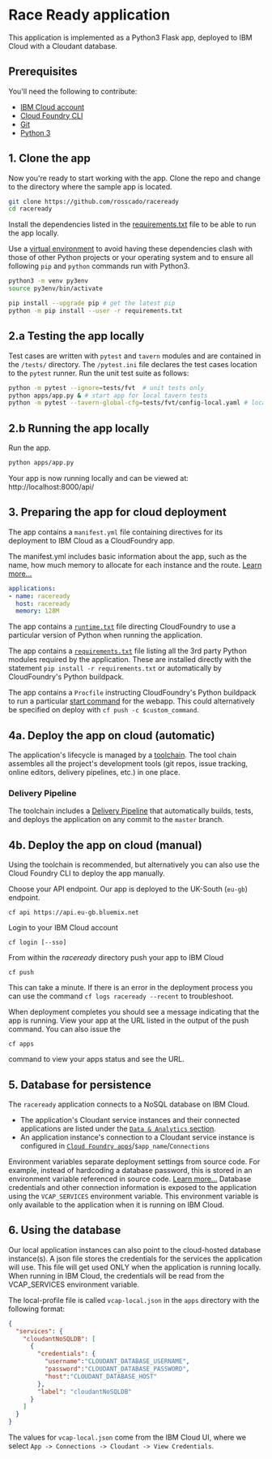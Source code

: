 # Race Ready application

This application is implemented as a Python3 Flask app, deployed to IBM Cloud with a Cloudant database.

## Prerequisites

You'll need the following to contribute:
* [IBM Cloud account](https://console.ng.bluemix.net/registration/)
* [Cloud Foundry CLI](https://github.com/cloudfoundry/cli#downloads)
* [Git](https://git-scm.com/downloads)
* [Python 3](https://www.python.org/downloads/)

## 1. Clone the app

Now you're ready to start working with the app. Clone the repo and change to the directory where the sample app is located.
```bash
git clone https://github.com/rosscado/raceready
cd raceready
```

Install the dependencies listed in the [requirements.txt](https://pip.readthedocs.io/en/stable/user_guide/#requirements-files) file to be able to run the app locally.

Use a [virtual environment](https://packaging.python.org/installing/#creating-and-using-virtual-environments) to avoid having these dependencies clash with those of other Python projects or your operating system and to ensure all following `pip` and `python` commands run with Python3.
```bash
python3 -m venv py3env
source py3env/bin/activate

pip install --upgrade pip # get the latest pip
python -m pip install --user -r requirements.txt
```

## 2.a Testing the app locally
Test cases are written with `pytest` and `tavern` modules and are contained in the `/tests/` directory. The `/pytest.ini` file declares the test cases location to the `pytest` runner.
Run the unit test suite as follows:
```bash
python -m pytest --ignore=tests/fvt  # unit tests only
python apps/app.py & # start app for local tavern tests
python -m pytest --tavern-global-cfg=tests/fvt/config-local.yaml # local tavern tests
```

## 2.b Running the app locally

Run the app.
```bash
python apps/app.py
```

Your app is now running locally and can be viewed at: http://localhost:8000/api/

## 3. Preparing the app for cloud deployment

The app contains a `manifest.yml` file containing directives for its deployment to IBM Cloud as a CloudFoundry app.

The manifest.yml includes basic information about the app, such as the name, how much memory to allocate for each instance and the route. [Learn more...](https://console.bluemix.net/docs/manageapps/depapps.html#appmanifest)
 ```yaml
 applications:
 - name: raceready
   host: raceready
   memory: 128M
 ```
 The app contains a [`runtime.txt`](https://docs.cloudfoundry.org/buildpacks/python/index.html) file directing CloudFoundry to use a particular version of Python when running the application.

 The app contains a [`requirements.txt`](https://pip.readthedocs.io/en/stable/user_guide/#id1) file listing all the 3rd party Python modules required by the application. These are installed directly with the statement `pip install -r requirements.txt` or automatically by CloudFoundry's Python buildpack.

 The app contains a `Procfile` instructing CloudFoundry's Python buildpack to run a particular [start command](https://docs.cloudfoundry.org/buildpacks/python/index.html) for the webapp. This could alternatively be specified on deploy with `cf push -c $custom_command`.

## 4a. Deploy the app on cloud (automatic)
The application's lifecycle is managed by a [toolchain](https://console.bluemix.net/devops/toolchains/0fc11092-0119-4ab8-a5f0-6cbf19d20e03?env_id=ibm:yp:eu-gb). The tool chain assembles all the project's development tools (git repos, issue tracking, online editors, delivery pipelines, etc.) in one place.

### Delivery Pipeline
The toolchain includes a [Delivery Pipeline](https://console.bluemix.net/devops/pipelines/8de9b026-388d-4ebc-984e-5928d63a1d84?env_id=ibm:yp:eu-gb) that automatically builds, tests, and deploys the application on any commit to the `master` branch.


## 4b. Deploy the app on cloud (manual)

Using the toolchain is recommended, but alternatively you can also use the Cloud Foundry CLI to deploy the app manually.

Choose your API endpoint. Our app is deployed to the UK-South (`eu-gb`) endpoint.
```
cf api https://api.eu-gb.bluemix.net
```
Login to your IBM Cloud account

```
cf login [--sso]
```

From within the *raceready* directory push your app to IBM Cloud
```
cf push
```

This can take a minute. If there is an error in the deployment process you can use the command `cf logs raceready --recent` to troubleshoot.

When deployment completes you should see a message indicating that the app is running.  View your app at the URL listed in the output of the push command.  You can also issue the
  ```
cf apps
  ```
  command to view your apps status and see the URL.

## 5. Database for persistence

The `raceready` application connects to a NoSQL database on IBM Cloud.

* The application's Cloudant service instances and their connected applications are listed under the [`Data & Analytics` section](https://console.bluemix.net/services/cloudantnosqldb/6df81126-94cd-48a7-a94d-dc49621eac7f?paneId=connectedObjects&ace_config=%7B%22region%22%3A%22eu-gb%22%2C%22orgGuid%22%3A%22639a52b7-76ff-42e0-93b8-77353d27bafe%22%2C%22spaceGuid%22%3A%228bb7aeb1-658d-4eb3-9487-faa25d2633fa%22%2C%22redirect%22%3A%22https%3A%2F%2Fconsole.bluemix.net%2Fdashboard%2Fapps%3Fenv_id%3Dibm%253Ayp%253Aeu-gb%22%2C%22bluemixUIVersion%22%3A%22v6%22%2C%22crn%22%3A%22crn%3Av1%3Abluemix%3Apublic%3Acloudantnosqldb%3Aeu-gb%3As%2F8bb7aeb1-658d-4eb3-9487-faa25d2633fa%3A6df81126-94cd-48a7-a94d-dc49621eac7f%3Acf-service-instance%3A%22%2C%22id%22%3A%226df81126-94cd-48a7-a94d-dc49621eac7f%22%7D&env_id=ibm%3Ayp%3Aeu-gb).
* An application instance's connection to a Cloudant service instance is configured in [`Cloud Foundry apps`](https://console.bluemix.net/dashboard/apps?env_id=ibm%3Ayp%3Aeu-gb)/`$app_name`/`Connections`

Environment variables separate deployment settings from source code. For example, instead of hardcoding a database password, this is stored in an environment variable referenced in source code. [Learn more...](/docs/manageapps/depapps.html#app_env)
Database credentials and other connection information is exposed to the application using the `VCAP_SERVICES` environment variable. This environment variable is only available to the application when it is running on IBM Cloud.

## 6. Using the database

Our local application instances can also point to the cloud-hosted database instance(s). A json file stores the credentials for the services the application will use. This file will get used ONLY when the application is running locally. When running in IBM Cloud, the credentials will be read from the VCAP_SERVICES environment variable.

The local-profile file is called `vcap-local.json` in the `apps` directory with the following format:
  ```json
  {
    "services": {
      "cloudantNoSQLDB": [
        {
          "credentials": {
            "username":"CLOUDANT_DATABASE_USERNAME",
            "password":"CLOUDANT_DATABASE_PASSWORD",
            "host":"CLOUDANT_DATABASE_HOST"
          },
          "label": "cloudantNoSQLDB"
        }
      ]
    }
  }
  ```

The values for `vcap-local.json` come from the IBM Cloud UI, where we select `App -> Connections -> Cloudant -> View Credentials`.
